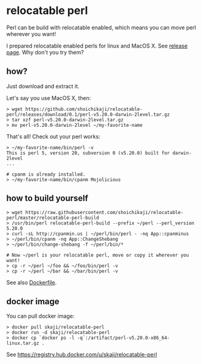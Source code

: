 # relocatable perl

Perl can be build with relocatable enabled,
which means you can move perl wherever you want!

I prepared relocatable enabled perls for linux and MacOS X.
See [release page](https://github.com/shoichikaji/relocatable-perl/releases).
Why don't you try them?

## how?

Just download and extract it.

Let's say you use MacOS X, then:

    > wget https://github.com/shoichikaji/relocatable-perl/releases/download/0.1/perl-v5.20.0-darwin-2level.tar.gz
    > tar xzf perl-v5.20.0-darwin-2level.tar.gz
    > mv perl-v5.20.0-darwin-2level ~/my-favorite-name

That's all! Check out your perl works:

    > ~/my-favorite-name/bin/perl -v
    This is perl 5, version 20, subversion 0 (v5.20.0) built for darwin-2level
    ...

    # cpanm is already installed.
    > ~/my-favorite-name/bin/cpanm Mojolicious

## how to build yourself

    > wget https://raw.githubusercontent.com/shoichikaji/relocatable-perl/master/relocatable-perl-build
    > /usr/bin/perl relocatable-perl-build --prefix ~/perl --perl_version 5.20.0
    > curl -sL http://cpanmin.us | ~/perl/bin/perl - -nq App::cpanminus
    > ~/perl/bin/cpanm -nq App::ChangeShebang
    > ~/perl/bin/change-shebang -f ~/perl/bin/*

    # Now ~/perl is your relocatable perl, move or copy it wherever you want!
    > cp -r ~/perl ~/foo && ~/foo/bin/perl -v
    > cp -r ~/perl ~/bar && ~/bar/bin/perl -v

See also [Dockerfile](https://github.com/shoichikaji/relocatable-perl/blob/master/Dockerfile).

## docker image

You can pull docker image:

    > docker pull skaji/relocatable-perl
    > docker run -d skaji/relocatable-perl
    > docker cp `docker ps -l -q`:/artifact/perl-v5.20.0-x86_64-linux.tar.gz .

See https://registry.hub.docker.com/u/skaji/relocatable-perl

